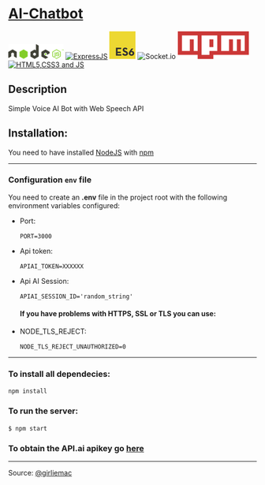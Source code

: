 # [AI-Chatbot](https://ai-voice-chatbot.herokuapp.com/) 

[![NodeJS](https://github.com/MarioTerron/logo-images/blob/master/logos/nodejs.png)](https://nodejs.org/)
[![ExpressJS](https://github.com/MarioTerron/logo-images/blob/master/logos/expressjs.png)](http://expressjs.com///)
[![ES6](https://github.com/MarioTerron/logo-images/blob/master/logos/es6.png)](http://www.ecma-international.org/ecma-262/6.0/) 
![Socket.io](https://socket.io/assets/img/logo.svg)
[![npm](https://github.com/MarioTerron/logo-images/blob/master/logos/npm.png)](https://www.npmjs.com/)
[![HTML5,CSS3 and JS](https://github.com/FransLopez/logo-images/blob/master/logos/html5-css3-js.png)](http://www.w3.org/) 


## Description

Simple Voice AI Bot with Web Speech API

## Installation:

You need to have installed [NodeJS](https://nodejs.org/) with [npm](https://www.npmjs.com/)

---
### Configuration `env` file

You need to create an **.env** file in the project root with the following environment variables configured:

- Port:

  ```
  PORT=3000
  ```
- Api token:
  ```
  APIAI_TOKEN=XXXXXX
  ```
- Api AI Session:
  ```
  APIAI_SESSION_ID='random_string'
  ```
  
  #### If you have problems with HTTPS, SSL or TLS you can use:
  
- NODE_TLS_REJECT:
  ```
  NODE_TLS_REJECT_UNAUTHORIZED=0
  ```
---
  
### To install all dependecies:

```
npm install
```

### To run the server:

```
$ npm start
```

###  To obtain the API.ai apikey go [here](https://api.ai)

---

Source: [@girliemac](https://github.com/girliemac)
